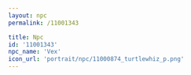 ```yaml
---
layout: npc
permalink: /11001343

title: Npc
id: '11001343'
npc_name: 'Vex'
icon_url: 'portrait/npc/11000874_turtlewhiz_p.png'
---
```

